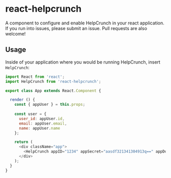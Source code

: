 # react-helpcrunch
A component to configure and enable HelpCrunch in your react application. If you run into issues, please submit an issue. Pull requests are also welcome!

## Usage
Inside of your application where you would be running HelpCrunch, insert `HelpCrunch`:
```js
import React from 'react';
import HelpCrunch from 'react-helpcrunch';

export class App extends React.Component {

  render () {
    const { appUser } = this.props;
    
    const user = {
      user_id: appUser.id,
      email: appUser.email,
      name: appUser.name
    };

    return (
      <div className="app">
        <HelpCrunch appID="1234" appSecret="aasdf321341304913q==" appDomain="domain" { ...user } />
      </div>
    );
  }
}
```
